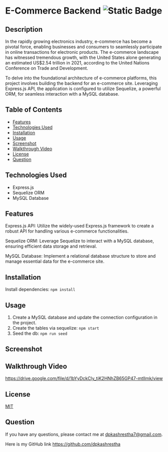 # E-Commerce Backend ![Static Badge](https://img.shields.io/badge/license-MIT-blue)


## Description 

In the rapidly growing electronics industry, e-commerce has become a pivotal force, enabling businesses and consumers to seamlessly participate in online transactions for electronic products. The e-commerce landscape has witnessed tremendous growth, with the United States alone generating an estimated US$2.54 trillion in 2021, according to the United Nations Conference on Trade and Development.

To delve into the foundational architecture of e-commerce platforms, this project involves building the backend for an e-commerce site. Leveraging Express.js API, the application is configured to utilize Sequelize, a powerful ORM, for seamless interaction with a MySQL database.

## Table of Contents 

- [Features](#features)
- [Technologies Used](#technologies-used)
- [Installation](#installation)
- [Usage](#usage)
- [Screenshot](#screenshot)
- [Walkthrough Video](#walkthrough-video)
- [License](#license)
- [Question](#question)

## Technologies Used
- Express.js
- Sequelize ORM
- MySQL Database

## Features
Express.js API: Utilize the widely-used Express.js framework to create a robust API for handling various e-commerce functionalities.

Sequelize ORM: Leverage Sequelize to interact with a MySQL database, ensuring efficient data storage and retrieval.

MySQL Database: Implement a relational database structure to store and manage essential data for the e-commerce site.


## Installation 

Install dependencies: `npm install`

## Usage 
1. Create a MySQL database and update the connection configuration in the project.
2. Create the tables via sequelize: `npm start`
3. Seed the db: `npm run seed`

## Screenshot

## Walkthrough Video

https://drive.google.com/file/d/1bYyDckCly_tjK2HNhZB65GP47-mtlImk/view

## License 

<a href=https://opensource.org/licenses/MIT>MIT</a>

## Question 

If you have any questions, please contact me at dpkashrestha7@gmail.com.

Here is my GitHub link 
https://github.com/dpkashrestha